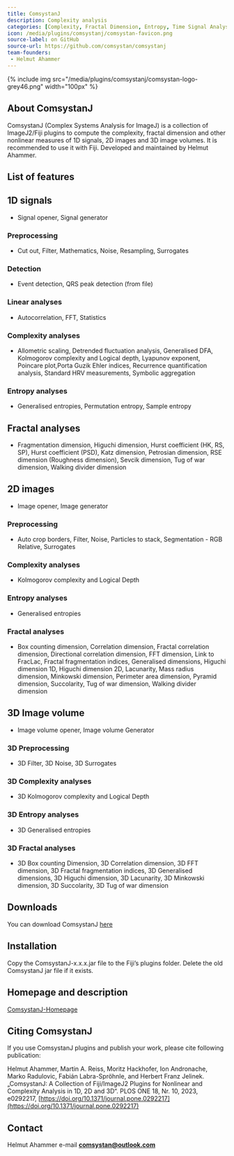 ```yaml
---
title: ComsystanJ
description: Complexity analysis
categories: [Complexity, Fractal Dimension, Entropy, Time Signal Analysis]
icon: /media/plugins/comsystanj/comsystan-favicon.png
source-label: on GitHub
source-url: https://github.com/comsystan/comsystanj
team-founders: 
 - Helmut Ahammer
---
```


{% include img src="/media/plugins/comsystanj/comsystan-logo-grey46.png" width="100px" %}

## About ComsystanJ
ComsystanJ (Complex Systems Analysis for ImageJ) is a collection of ImageJ2/Fiji plugins to compute the complexity, fractal dimension and other nonlinear measures of 1D signals, 2D images and 3D image volumes. It is recommended to use it with Fiji. Developed and maintained by Helmut Ahammer.

## List of features
## 1D signals
- Signal opener, Signal generator

### Preprocessing
- Cut out, Filter, Mathematics, Noise, Resampling, Surrogates

### Detection
- Event detection, QRS peak detection (from file)

### Linear analyses
- Autocorrelation, FFT, Statistics

### Complexity analyses
- Allometric scaling, Detrended fluctuation analysis, Generalised DFA, Kolmogorov complexity and Logical depth, Lyapunov exponent, Poincare plot,Porta Guzik Ehler indices, Recurrence quantification analysis, Standard HRV measurements, Symbolic aggregation

### Entropy analyses
- Generalised entropies, Permutation entropy, Sample entropy

## Fractal analyses
- Fragmentation dimension, Higuchi dimension, Hurst coefficient (HK, RS, SP), Hurst coefficient (PSD), Katz dimension, Petrosian dimension, RSE dimension (Roughness dimension), Sevcik dimension, Tug of war dimension, Walking divider dimension

## 2D images
- Image opener, Image generator

### Preprocessing
- Auto crop borders, Filter, Noise, Particles to stack, Segmentation - RGB Relative, Surrogates

### Complexity analyses
- Kolmogorov complexity and Logical Depth

### Entropy analyses
- Generalised entropies

### Fractal analyses
- Box counting dimension, Correlation dimension, Fractal correlation dimension, Directional correlation dimension, FFT dimension, Link to FracLac, Fractal fragmentation indices, Generalised dimensions, Higuchi dimension 1D, Higuchi dimension 2D, Lacunarity, Mass radius dimension, Minkowski dimension, Perimeter area dimension, Pyramid dimension, Succolarity, Tug of war dimension, Walking divider dimension
  
## 3D Image volume
- Image volume opener, Image volume Generator

### 3D Preprocessing
- 3D Filter, 3D Noise, 3D Surrogates

### 3D Complexity analyses
- 3D Kolmogorov complexity and Logical Depth

### 3D Entropy analyses
- 3D Generalised entropies

### 3D Fractal analyses
- 3D Box counting Dimension, 3D Correlation dimension, 3D FFT dimension, 3D Fractal fragmentation indices, 3D Generalised dimensions, 3D Higuchi dimension, 3D Lacunarity, 3D Minkowski dimension, 3D Succolarity, 3D Tug of war dimension

## Downloads
You can download ComsystanJ [here](https://github.com/comsystan/comsystanj/releases)

## Installation
Copy the ComsystanJ-x.x.x.jar file to the Fiji’s plugins folder. Delete the old ComsystanJ jar file if it exists.

## Homepage and description
[ComsystanJ-Homepage](https://comsystan.github.io/comsystanj/)

## Citing ComsystanJ 
If you use ComsystanJ plugins and publish your work, please cite following publication:

Helmut Ahammer, Martin A. Reiss, Moritz Hackhofer, Ion Andronache, Marko Radulovic, Fabián Labra-Spröhnle, and Herbert Franz Jelinek. „ComsystanJ: A Collection of Fiji/ImageJ2 Plugins for Nonlinear and Complexity Analysis in 1D, 2D and 3D“. PLOS ONE 18, Nr. 10, 2023, e0292217, [https://doi.org/10.1371/journal.pone.0292217](https://doi.org/10.1371/journal.pone.0292217)

## Contact
Helmut Ahammer
e-mail **comsystan@outlook.com**



